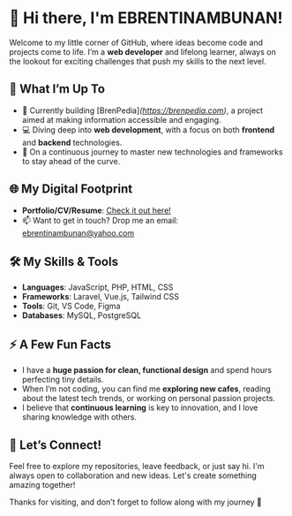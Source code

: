 # 👋 Hi there, I'm **EBRENTINAMBUNAN**!

Welcome to my little corner of GitHub, where ideas become code and projects come to life. I’m a **web developer** and lifelong learner, always on the lookout for exciting challenges that push my skills to the next level.

## 🚀 What I’m Up To
- 🔭 Currently building [BrenPedia]_(https://brenpedia.com)_, a project aimed at making information accessible and engaging.
- 💻 Diving deep into **web development**, with a focus on both **frontend** and **backend** technologies.
- 🌱 On a continuous journey to master new technologies and frameworks to stay ahead of the curve.

## 🌐 My Digital Footprint
- **Portfolio/CV/Resume**: [Check it out here!](https://bendev.my.id)
- 📫 Want to get in touch? Drop me an email: [ebrentinambunan@yahoo.com](mailto:ebrentinambunan@yahoo.com)

## 🛠️ My Skills & Tools
- **Languages**: JavaScript, PHP, HTML, CSS
- **Frameworks**: Laravel, Vue.js, Tailwind CSS
- **Tools**: Git, VS Code, Figma
- **Databases**: MySQL, PostgreSQL

## ⚡ A Few Fun Facts
- I have a **huge passion for clean, functional design** and spend hours perfecting tiny details.
- When I’m not coding, you can find me **exploring new cafes**, reading about the latest tech trends, or working on personal passion projects.
- I believe that **continuous learning** is key to innovation, and I love sharing knowledge with others.

## 💬 Let’s Connect!
Feel free to explore my repositories, leave feedback, or just say hi. I'm always open to collaboration and new ideas. Let's create something amazing together!

Thanks for visiting, and don’t forget to follow along with my journey 🚀
